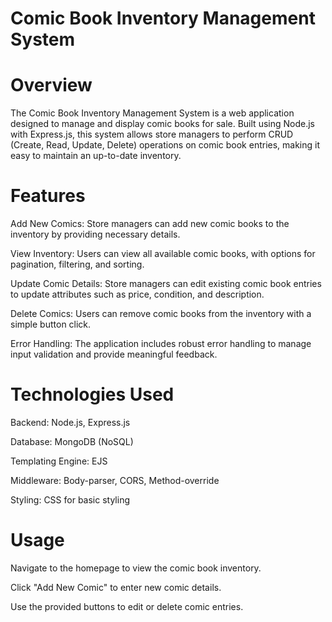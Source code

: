 # Comic Book Inventory Management System

# Overview

The Comic Book Inventory Management System is a web application designed to manage and display comic books for sale. 
Built using Node.js with Express.js, this system allows store managers to perform CRUD (Create, Read, Update, Delete) operations on comic book entries, making it easy to maintain an up-to-date inventory.

# Features

Add New Comics: Store managers can add new comic books to the inventory by providing necessary details.

View Inventory: Users can view all available comic books, with options for pagination, filtering, and sorting.

Update Comic Details: Store managers can edit existing comic book entries to update attributes such as price, condition, and description.

Delete Comics: Users can remove comic books from the inventory with a simple button click.

Error Handling: The application includes robust error handling to manage input validation and provide meaningful feedback.

# Technologies Used

Backend: Node.js, Express.js

Database: MongoDB (NoSQL)

Templating Engine: EJS

Middleware: Body-parser, CORS, Method-override

Styling: CSS for basic styling

# Usage

Navigate to the homepage to view the comic book inventory.

Click "Add New Comic" to enter new comic details.

Use the provided buttons to edit or delete comic entries.
